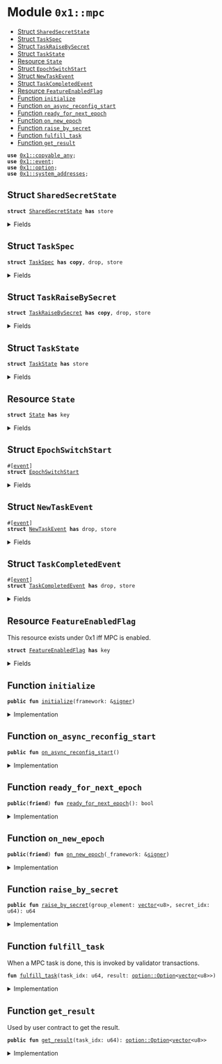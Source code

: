 
<a id="0x1_mpc"></a>

# Module `0x1::mpc`



-  [Struct `SharedSecretState`](#0x1_mpc_SharedSecretState)
-  [Struct `TaskSpec`](#0x1_mpc_TaskSpec)
-  [Struct `TaskRaiseBySecret`](#0x1_mpc_TaskRaiseBySecret)
-  [Struct `TaskState`](#0x1_mpc_TaskState)
-  [Resource `State`](#0x1_mpc_State)
-  [Struct `EpochSwitchStart`](#0x1_mpc_EpochSwitchStart)
-  [Struct `NewTaskEvent`](#0x1_mpc_NewTaskEvent)
-  [Struct `TaskCompletedEvent`](#0x1_mpc_TaskCompletedEvent)
-  [Resource `FeatureEnabledFlag`](#0x1_mpc_FeatureEnabledFlag)
-  [Function `initialize`](#0x1_mpc_initialize)
-  [Function `on_async_reconfig_start`](#0x1_mpc_on_async_reconfig_start)
-  [Function `ready_for_next_epoch`](#0x1_mpc_ready_for_next_epoch)
-  [Function `on_new_epoch`](#0x1_mpc_on_new_epoch)
-  [Function `raise_by_secret`](#0x1_mpc_raise_by_secret)
-  [Function `fulfill_task`](#0x1_mpc_fulfill_task)
-  [Function `get_result`](#0x1_mpc_get_result)


<pre><code><b>use</b> <a href="../../aptos-stdlib/doc/copyable_any.md#0x1_copyable_any">0x1::copyable_any</a>;
<b>use</b> <a href="event.md#0x1_event">0x1::event</a>;
<b>use</b> <a href="../../aptos-stdlib/../move-stdlib/doc/option.md#0x1_option">0x1::option</a>;
<b>use</b> <a href="system_addresses.md#0x1_system_addresses">0x1::system_addresses</a>;
</code></pre>



<a id="0x1_mpc_SharedSecretState"></a>

## Struct `SharedSecretState`



<pre><code><b>struct</b> <a href="mpc.md#0x1_mpc_SharedSecretState">SharedSecretState</a> <b>has</b> store
</code></pre>



<details>
<summary>Fields</summary>


<dl>
<dt>
<code>transcript_for_cur_epoch: <a href="../../aptos-stdlib/../move-stdlib/doc/option.md#0x1_option_Option">option::Option</a>&lt;<a href="../../aptos-stdlib/../move-stdlib/doc/vector.md#0x1_vector">vector</a>&lt;u8&gt;&gt;</code>
</dt>
<dd>

</dd>
<dt>
<code>transcript_for_next_epoch: <a href="../../aptos-stdlib/../move-stdlib/doc/option.md#0x1_option_Option">option::Option</a>&lt;<a href="../../aptos-stdlib/../move-stdlib/doc/vector.md#0x1_vector">vector</a>&lt;u8&gt;&gt;</code>
</dt>
<dd>

</dd>
</dl>


</details>

<a id="0x1_mpc_TaskSpec"></a>

## Struct `TaskSpec`



<pre><code><b>struct</b> <a href="mpc.md#0x1_mpc_TaskSpec">TaskSpec</a> <b>has</b> <b>copy</b>, drop, store
</code></pre>



<details>
<summary>Fields</summary>


<dl>
<dt>
<code>variant: <a href="../../aptos-stdlib/doc/copyable_any.md#0x1_copyable_any_Any">copyable_any::Any</a></code>
</dt>
<dd>

</dd>
</dl>


</details>

<a id="0x1_mpc_TaskRaiseBySecret"></a>

## Struct `TaskRaiseBySecret`



<pre><code><b>struct</b> <a href="mpc.md#0x1_mpc_TaskRaiseBySecret">TaskRaiseBySecret</a> <b>has</b> <b>copy</b>, drop, store
</code></pre>



<details>
<summary>Fields</summary>


<dl>
<dt>
<code>group_element: <a href="../../aptos-stdlib/../move-stdlib/doc/vector.md#0x1_vector">vector</a>&lt;u8&gt;</code>
</dt>
<dd>

</dd>
<dt>
<code>secret_idx: u64</code>
</dt>
<dd>

</dd>
</dl>


</details>

<a id="0x1_mpc_TaskState"></a>

## Struct `TaskState`



<pre><code><b>struct</b> <a href="mpc.md#0x1_mpc_TaskState">TaskState</a> <b>has</b> store
</code></pre>



<details>
<summary>Fields</summary>


<dl>
<dt>
<code>task: <a href="mpc.md#0x1_mpc_TaskSpec">mpc::TaskSpec</a></code>
</dt>
<dd>

</dd>
<dt>
<code>result: <a href="../../aptos-stdlib/../move-stdlib/doc/option.md#0x1_option_Option">option::Option</a>&lt;<a href="../../aptos-stdlib/../move-stdlib/doc/vector.md#0x1_vector">vector</a>&lt;u8&gt;&gt;</code>
</dt>
<dd>

</dd>
</dl>


</details>

<a id="0x1_mpc_State"></a>

## Resource `State`



<pre><code><b>struct</b> <a href="mpc.md#0x1_mpc_State">State</a> <b>has</b> key
</code></pre>



<details>
<summary>Fields</summary>


<dl>
<dt>
<code>shared_secrets: <a href="../../aptos-stdlib/../move-stdlib/doc/vector.md#0x1_vector">vector</a>&lt;<a href="mpc.md#0x1_mpc_SharedSecretState">mpc::SharedSecretState</a>&gt;</code>
</dt>
<dd>

</dd>
<dt>
<code>tasks: <a href="../../aptos-stdlib/../move-stdlib/doc/vector.md#0x1_vector">vector</a>&lt;<a href="mpc.md#0x1_mpc_TaskState">mpc::TaskState</a>&gt;</code>
</dt>
<dd>
 tasks[0] should always be <code><a href="mpc.md#0x1_mpc_raise_by_secret">raise_by_secret</a>(GENERATOR)</code>
</dd>
</dl>


</details>

<a id="0x1_mpc_EpochSwitchStart"></a>

## Struct `EpochSwitchStart`



<pre><code>#[<a href="event.md#0x1_event">event</a>]
<b>struct</b> <a href="mpc.md#0x1_mpc_EpochSwitchStart">EpochSwitchStart</a>
</code></pre>



<details>
<summary>Fields</summary>


<dl>
<dt>
<code>dummy_field: bool</code>
</dt>
<dd>

</dd>
</dl>


</details>

<a id="0x1_mpc_NewTaskEvent"></a>

## Struct `NewTaskEvent`



<pre><code>#[<a href="event.md#0x1_event">event</a>]
<b>struct</b> <a href="mpc.md#0x1_mpc_NewTaskEvent">NewTaskEvent</a> <b>has</b> drop, store
</code></pre>



<details>
<summary>Fields</summary>


<dl>
<dt>
<code>task_idx: u64</code>
</dt>
<dd>

</dd>
<dt>
<code>task_spec: <a href="mpc.md#0x1_mpc_TaskSpec">mpc::TaskSpec</a></code>
</dt>
<dd>

</dd>
</dl>


</details>

<a id="0x1_mpc_TaskCompletedEvent"></a>

## Struct `TaskCompletedEvent`



<pre><code>#[<a href="event.md#0x1_event">event</a>]
<b>struct</b> <a href="mpc.md#0x1_mpc_TaskCompletedEvent">TaskCompletedEvent</a> <b>has</b> drop, store
</code></pre>



<details>
<summary>Fields</summary>


<dl>
<dt>
<code>task_idx: u64</code>
</dt>
<dd>

</dd>
<dt>
<code>result: <a href="../../aptos-stdlib/../move-stdlib/doc/option.md#0x1_option_Option">option::Option</a>&lt;<a href="../../aptos-stdlib/../move-stdlib/doc/vector.md#0x1_vector">vector</a>&lt;u8&gt;&gt;</code>
</dt>
<dd>

</dd>
</dl>


</details>

<a id="0x1_mpc_FeatureEnabledFlag"></a>

## Resource `FeatureEnabledFlag`

This resource exists under 0x1 iff MPC is enabled.


<pre><code><b>struct</b> <a href="mpc.md#0x1_mpc_FeatureEnabledFlag">FeatureEnabledFlag</a> <b>has</b> key
</code></pre>



<details>
<summary>Fields</summary>


<dl>
<dt>
<code>dummy_field: bool</code>
</dt>
<dd>

</dd>
</dl>


</details>

<a id="0x1_mpc_initialize"></a>

## Function `initialize`



<pre><code><b>public</b> <b>fun</b> <a href="mpc.md#0x1_mpc_initialize">initialize</a>(framework: &<a href="../../aptos-stdlib/../move-stdlib/doc/signer.md#0x1_signer">signer</a>)
</code></pre>



<details>
<summary>Implementation</summary>


<pre><code><b>public</b> <b>fun</b> <a href="mpc.md#0x1_mpc_initialize">initialize</a>(framework: &<a href="../../aptos-stdlib/../move-stdlib/doc/signer.md#0x1_signer">signer</a>) {
    <a href="system_addresses.md#0x1_system_addresses_assert_aptos_framework">system_addresses::assert_aptos_framework</a>(framework);
    <b>if</b> (!<b>exists</b>&lt;<a href="mpc.md#0x1_mpc_State">State</a>&gt;(@aptos_framework)) {
        <b>let</b> state = <a href="mpc.md#0x1_mpc_State">State</a> {
            shared_secrets: <a href="../../aptos-stdlib/../move-stdlib/doc/vector.md#0x1_vector">vector</a>[],
            tasks: <a href="../../aptos-stdlib/../move-stdlib/doc/vector.md#0x1_vector">vector</a>[],
        };
        <b>move_to</b>(framework, state);
    }
}
</code></pre>



</details>

<a id="0x1_mpc_on_async_reconfig_start"></a>

## Function `on_async_reconfig_start`



<pre><code><b>public</b> <b>fun</b> <a href="mpc.md#0x1_mpc_on_async_reconfig_start">on_async_reconfig_start</a>()
</code></pre>



<details>
<summary>Implementation</summary>


<pre><code><b>public</b> <b>fun</b> <a href="mpc.md#0x1_mpc_on_async_reconfig_start">on_async_reconfig_start</a>() {
    <b>if</b> (<b>exists</b>&lt;<a href="mpc.md#0x1_mpc_FeatureEnabledFlag">FeatureEnabledFlag</a>&gt;(@aptos_framework)) {
        //<a href="mpc.md#0x1_mpc">mpc</a> todo: emit an <a href="event.md#0x1_event">event</a> <b>to</b> trigger validator components.
    }
}
</code></pre>



</details>

<a id="0x1_mpc_ready_for_next_epoch"></a>

## Function `ready_for_next_epoch`



<pre><code><b>public</b>(<b>friend</b>) <b>fun</b> <a href="mpc.md#0x1_mpc_ready_for_next_epoch">ready_for_next_epoch</a>(): bool
</code></pre>



<details>
<summary>Implementation</summary>


<pre><code><b>public</b>(<b>friend</b>) <b>fun</b> <a href="mpc.md#0x1_mpc_ready_for_next_epoch">ready_for_next_epoch</a>(): bool <b>acquires</b> <a href="mpc.md#0x1_mpc_State">State</a> {
    <b>if</b> (!<b>exists</b>&lt;<a href="mpc.md#0x1_mpc_FeatureEnabledFlag">FeatureEnabledFlag</a>&gt;(@aptos_framework)) {
        <b>return</b> <b>true</b>
    };

    <b>if</b> (!<b>exists</b>&lt;<a href="mpc.md#0x1_mpc_State">State</a>&gt;(@aptos_framework)) {
        <b>return</b> <b>false</b>
    };

    <b>let</b> state = <b>borrow_global</b>&lt;<a href="mpc.md#0x1_mpc_State">State</a>&gt;(@aptos_framework);
    <b>let</b> num_secrets = <a href="../../aptos-stdlib/../move-stdlib/doc/vector.md#0x1_vector_length">vector::length</a>(&state.shared_secrets);
    <b>if</b> (num_secrets == 0) {
        <b>return</b> <b>false</b>
    };

    <b>let</b> secret_state = <a href="../../aptos-stdlib/../move-stdlib/doc/vector.md#0x1_vector_borrow">vector::borrow</a>(&state.shared_secrets, 0);
    <b>let</b> maybe_trx = &secret_state.transcript_for_next_epoch;
    <b>if</b> (<a href="../../aptos-stdlib/../move-stdlib/doc/option.md#0x1_option_is_none">option::is_none</a>(maybe_trx)) {
        <b>return</b> <b>false</b>
    };

    <b>true</b>
}
</code></pre>



</details>

<a id="0x1_mpc_on_new_epoch"></a>

## Function `on_new_epoch`



<pre><code><b>public</b>(<b>friend</b>) <b>fun</b> <a href="mpc.md#0x1_mpc_on_new_epoch">on_new_epoch</a>(_framework: &<a href="../../aptos-stdlib/../move-stdlib/doc/signer.md#0x1_signer">signer</a>)
</code></pre>



<details>
<summary>Implementation</summary>


<pre><code><b>public</b>(<b>friend</b>) <b>fun</b> <a href="mpc.md#0x1_mpc_on_new_epoch">on_new_epoch</a>(_framework: &<a href="../../aptos-stdlib/../move-stdlib/doc/signer.md#0x1_signer">signer</a>) {
    //<a href="mpc.md#0x1_mpc">mpc</a> todo: should clean up <a href="../../aptos-stdlib/doc/any.md#0x1_any">any</a> in-progress session states.
}
</code></pre>



</details>

<a id="0x1_mpc_raise_by_secret"></a>

## Function `raise_by_secret`



<pre><code><b>public</b> <b>fun</b> <a href="mpc.md#0x1_mpc_raise_by_secret">raise_by_secret</a>(group_element: <a href="../../aptos-stdlib/../move-stdlib/doc/vector.md#0x1_vector">vector</a>&lt;u8&gt;, secret_idx: u64): u64
</code></pre>



<details>
<summary>Implementation</summary>


<pre><code><b>public</b> <b>fun</b> <a href="mpc.md#0x1_mpc_raise_by_secret">raise_by_secret</a>(group_element: <a href="../../aptos-stdlib/../move-stdlib/doc/vector.md#0x1_vector">vector</a>&lt;u8&gt;, secret_idx: u64): u64 <b>acquires</b> <a href="mpc.md#0x1_mpc_State">State</a> {
    <b>let</b> task_spec = <a href="mpc.md#0x1_mpc_TaskSpec">TaskSpec</a> {
        variant: <a href="../../aptos-stdlib/doc/copyable_any.md#0x1_copyable_any_pack">copyable_any::pack</a>(<a href="mpc.md#0x1_mpc_TaskRaiseBySecret">TaskRaiseBySecret</a> {
            group_element,
            secret_idx
        }),
    };

    <b>let</b> task_state = <a href="mpc.md#0x1_mpc_TaskState">TaskState</a> {
        task: task_spec,
        result: <a href="../../aptos-stdlib/../move-stdlib/doc/option.md#0x1_option_none">option::none</a>(),
    };
    <b>let</b> task_list = &<b>mut</b> <b>borrow_global_mut</b>&lt;<a href="mpc.md#0x1_mpc_State">State</a>&gt;(@aptos_framework).tasks;
    <b>let</b> task_idx = <a href="../../aptos-stdlib/../move-stdlib/doc/vector.md#0x1_vector_length">vector::length</a>(task_list);
    <a href="../../aptos-stdlib/../move-stdlib/doc/vector.md#0x1_vector_push_back">vector::push_back</a>(task_list, task_state);

    <b>let</b> <a href="event.md#0x1_event">event</a> = <a href="mpc.md#0x1_mpc_NewTaskEvent">NewTaskEvent</a> {
        task_idx,
        task_spec
    };
    emit(<a href="event.md#0x1_event">event</a>);

    task_idx
}
</code></pre>



</details>

<a id="0x1_mpc_fulfill_task"></a>

## Function `fulfill_task`

When a MPC task is done, this is invoked by validator transactions.


<pre><code><b>fun</b> <a href="mpc.md#0x1_mpc_fulfill_task">fulfill_task</a>(task_idx: u64, result: <a href="../../aptos-stdlib/../move-stdlib/doc/option.md#0x1_option_Option">option::Option</a>&lt;<a href="../../aptos-stdlib/../move-stdlib/doc/vector.md#0x1_vector">vector</a>&lt;u8&gt;&gt;)
</code></pre>



<details>
<summary>Implementation</summary>


<pre><code><b>fun</b> <a href="mpc.md#0x1_mpc_fulfill_task">fulfill_task</a>(task_idx: u64, result: Option&lt;<a href="../../aptos-stdlib/../move-stdlib/doc/vector.md#0x1_vector">vector</a>&lt;u8&gt;&gt;) <b>acquires</b> <a href="mpc.md#0x1_mpc_State">State</a> {
    <a href="../../aptos-stdlib/../move-stdlib/doc/vector.md#0x1_vector_borrow_mut">vector::borrow_mut</a>(&<b>mut</b> <b>borrow_global_mut</b>&lt;<a href="mpc.md#0x1_mpc_State">State</a>&gt;(@aptos_framework).tasks, task_idx).result = result;
    <b>let</b> <a href="event.md#0x1_event">event</a> = <a href="mpc.md#0x1_mpc_TaskCompletedEvent">TaskCompletedEvent</a> {
        task_idx,
        result,
    };
    emit(<a href="event.md#0x1_event">event</a>);
}
</code></pre>



</details>

<a id="0x1_mpc_get_result"></a>

## Function `get_result`

Used by user contract to get the result.


<pre><code><b>public</b> <b>fun</b> <a href="mpc.md#0x1_mpc_get_result">get_result</a>(task_idx: u64): <a href="../../aptos-stdlib/../move-stdlib/doc/option.md#0x1_option_Option">option::Option</a>&lt;<a href="../../aptos-stdlib/../move-stdlib/doc/vector.md#0x1_vector">vector</a>&lt;u8&gt;&gt;
</code></pre>



<details>
<summary>Implementation</summary>


<pre><code><b>public</b> <b>fun</b> <a href="mpc.md#0x1_mpc_get_result">get_result</a>(task_idx: u64): Option&lt;<a href="../../aptos-stdlib/../move-stdlib/doc/vector.md#0x1_vector">vector</a>&lt;u8&gt;&gt; <b>acquires</b> <a href="mpc.md#0x1_mpc_State">State</a> {
    <a href="../../aptos-stdlib/../move-stdlib/doc/vector.md#0x1_vector_borrow">vector::borrow</a>(&<b>mut</b> <b>borrow_global_mut</b>&lt;<a href="mpc.md#0x1_mpc_State">State</a>&gt;(@aptos_framework).tasks, task_idx).result
}
</code></pre>



</details>


[move-book]: https://aptos.dev/move/book/SUMMARY

